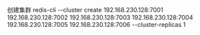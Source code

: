 创建集群
redis-cli --cluster create 192.168.230.128:7001 192.168.230.128:7002 192.168.230.128:7003 192.168.230.128:7004 192.168.230.128:7005 192.168.230.128:7006 --cluster-replicas 1